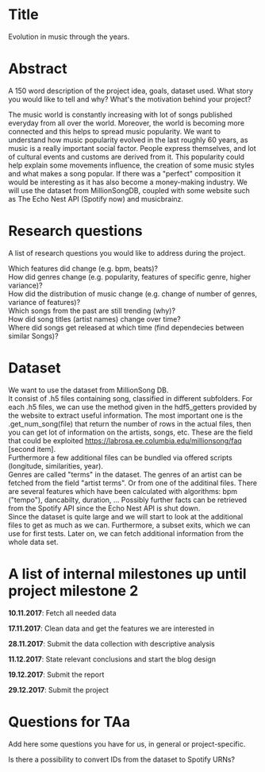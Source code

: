 # Title
Evolution in music through the years.

# Abstract
A 150 word description of the project idea, goals, dataset used.
What story you would like to tell and why? What's the motivation behind your project?

The music world is constantly increasing with lot of songs published everyday from all over the world. Moreover, the world is becoming more connected and this helps to spread music popularity. We want to understand how music popularity evolved in the last roughly 60 years, as music is a really important social factor. People express themselves, and lot of cultural events and customs are derived from it.
This popularity could help explain some movements influence, the creation of some music styles and what makes a song popular.
If there was a "perfect" composition it would be interesting as it has also become a money-making industry.
We will use the dataset from MillionSongDB, coupled with some website such as The Echo Nest API (Spotify now) and musicbrainz.


# Research questions
A list of research questions you would like to address during the project. 

Which features did change (e.g. bpm, beats)?  
How did genres change (e.g. popularity, features of specific genre, higher variance)?  
How did the distribution of music change (e.g. change of number of genres, variance of features)?  
Which songs from the past are still trending (why)?  
How did song titles (artist names) change over time?  
Where did songs get released at which time (find dependecies between similar Songs)?  

# Dataset
We want to use the dataset from MillionSong DB.  
It consist of .h5 files containing song, classified in different subfolders.
For each .h5 files, we can use the method given in the hdf5_getters provided by the website to extract useful information.
The most important one is the .get_num_song(file) that return the number of rows in the actual files, then you can get lot of information on the artists, songs, etc.
These are the field that could be exploited https://labrosa.ee.columbia.edu/millionsong/faq [second item].  
Furthermore a few additional files can be bundled via offered scripts (longitude, similarities, year).  
Genres are called "terms" in the dataset. The genres of an artist can be fetched from the field "artist terms". Or from one of the additinal files.
There are several features which have been calculated with algorithms: bpm ("tempo"), dancabilty, duration, ...
Possibly further facts can be retrieved from the Spotify API since the Echo Nest API is shut down.  
Since the dataset is quite large and we will start to look at the additional files to get as much as we can.
Furthermore, a subset exits, which we can use for first tests.
Later on, we can fetch additional information from the whole data set.


# A list of internal milestones up until project milestone 2
**10.11.2017**: Fetch all needed data

**17.11.2017**: Clean data and get the features we are interested in

**28.11.2017**: Submit the data collection with descriptive analysis

**11.12.2017**: State relevant conclusions and start the blog design

**19.12.2017**: Submit the report

**29.12.2017**: Submit the project

# Questions for TAa
Add here some questions you have for us, in general or project-specific.

Is there a possibility to convert IDs from the dataset to Spotify URNs?
